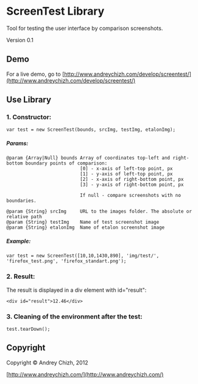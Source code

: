 # ScreenTest Library
Tool for testing the user interface by comparison screenshots.

Version 0.1

## Demo
For a live demo, go to [http://www.andreychizh.com/develop/screentest/](http://www.andreychizh.com/develop/screentest/)

## Use Library
### 1. Constructor:

    var test = new ScreenTest(bounds, srcImg, testImg, etalonImg);
    
##### Params:   
    
    @param {Array|Null} bounds Array of coordinates top-left and right-bottom boundary points of comparison:
                               [0] - x-axis of left-top point, px
                               [1] - y-axis of left-top point, px
                               [2] - x-axis of right-bottom point, px
                               [3] - y-axis of right-bottom point, px

                               If null - compare screenshots with no boundaries.
 
    @param {String} srcImg     URL to the images folder. The absolute or relative path
    @param {String} testImg    Name of test screenshot image
    @param {String} etalonImg  Name of etalon screenshot image

##### Example:

    var test = new ScreenTest([10,10,1430,890], 'img/test/', 'firefox_test.png', 'firefox_standart.png');
    
### 2. Result:

The result is displayed in a div element with id="result":

    <div id="result">12.46</div>

### 3. Cleaning of the environment after the test:

    test.tearDown();

## Copyright

Copyright © Andrey Chizh, 2012

[http://www.andreychizh.com/](http://www.andreychizh.com/)
